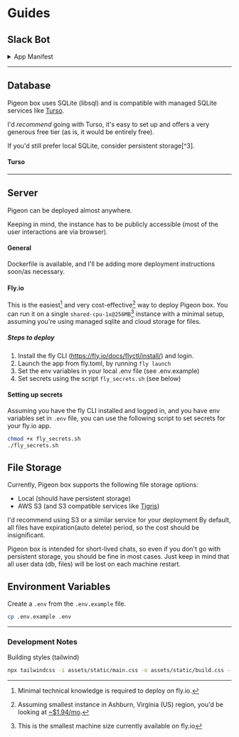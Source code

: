 # Guides



## Slack Bot


<details>
  <summary>App Manifest</summary>

``` yaml
{
    "display_information": {
        "name": "Pigeon box",
        "description": "Communicate securely within your organization",
        "background_color": "#050405"
    },
    "features": {
        "app_home": {
            "home_tab_enabled": false,
            "messages_tab_enabled": true,
            "messages_tab_read_only_enabled": false
        },
        "bot_user": {
            "display_name": "Pigeon box",
            "always_online": true
        },
        "slash_commands": [
            {
                "command": "/pigeon",
                "description": "Create new thread",
                "usage_hint": " [optional name]",
                "should_escape": false
            }
        ]
    },
    "oauth_config": {
        "scopes": {
            "bot": [
                "app_mentions:read",
                "channels:history",
                "channels:join",
                "channels:read",
                "chat:write",
                "chat:write.customize",
                "commands",
                "groups:history",
                "groups:read",
                "im:history",
                "im:read",
                "im:write",
                "mpim:read",
                "mpim:write",
                "reactions:read",
                "reactions:write",
                "team:read",
                "usergroups:read",
                "users.profile:read",
                "users:read"
            ]
        }
    },
    "settings": {
        "event_subscriptions": {
            "bot_events": [
                "app_mention",
                "member_joined_channel",
                "message.channels",
                "message.im"
            ]
        },
        "interactivity": {
            "is_enabled": true
        },
        "org_deploy_enabled": false,
        "socket_mode_enabled": true,
        "token_rotation_enabled": false
    }
}
```
</details>

---

## Database

Pigeon box uses SQLite (libsql) and is compatible with managed SQLite services like [Turso](https://turso.tech/).

I'd _recommend_ going with Turso, it's easy to set up and offers a very generous free tier (as is, it would be entirely free).

If you'd still prefer local SQLite, consider persistent storage[^3].


#### Turso

---

## Server

Pigeon can be deployed almost anywhere.

Keeping in mind, the instance has to be publicly accessible (most of the user interactions are via browser).


#### General

Dockerfile is available, and I'll be adding more deployment instructions soon/as necessary.


#### Fly.io

This is the easiest[^4] and very cost-effective[^5] way to deploy Pigeon box.
You can run it on a single `shared-cpu-1x@256MB`[^6] instance with a minimal setup, assuming you're using managed sqlite and cloud storage for files.

[^4]: Minimal technical knowledge is required to deploy on fly.io.

[^5]: Assuming smallest instance in Ashburn, Virginia (US) region, you'd be looking at [~$1.94/mo](https://fly.io/docs/about/pricing/#started-fly-machines).

[^6]: This is the smallest machine size currently available on fly.io


##### Steps to deploy

1. Install the fly CLI (https://fly.io/docs/flyctl/install/) and login.
2. Launch the app from fly.toml, by running `fly launch`
3. Set the env variables in your local .env file (see .env.example)
4. Set secrets using the script `fly_secrets.sh` (see below)


#### Setting up secrets

Assuming you have the fly CLI installed and logged in, and you have env variables set in `.env` file, you can use the following script to set secrets for your fly.io app.

```bash
chmod +x fly_secrets.sh
./fly_secrets.sh
```


## File Storage

Currently, Pigeon box supports the following file storage options:

- Local (should have persistent storage)
- AWS S3 (and S3 compatible services like [Tigris](https://www.tigrisdata.com/))

I'd recommend using S3 or a similar service for your deployment
By default, all files have expiration(auto delete) period, so the cost should be insignificant.


Pigeon box is intended for short-lived chats, so even if you don't go with persistent storage, you should be fine in most cases. Just keep in mind that all user data (db, files) will be lost on each machine restart.
 




## Environment Variables

Create a `.env` from the `.env.example` file.
```bash
cp .env.example .env
```


---

### Development Notes


Building styles (tailwind)
``` bash
npx tailwindcss -i assets/static/main.css -o assets/static/build.css --watch
```

